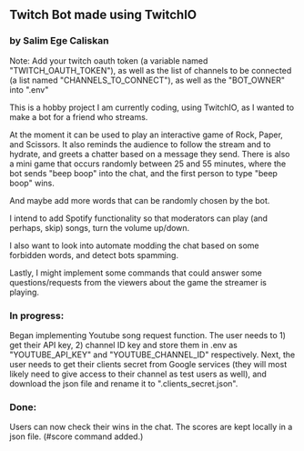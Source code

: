 ## Twitch Bot made using TwitchIO
### by Salim Ege Caliskan

Note: Add your twitch oauth token (a variable named "TWITCH_OAUTH_TOKEN"), as well as the list of channels to be connected (a list named "CHANNELS_TO_CONNECT"), as well as the "BOT_OWNER" into ".env"

This is a hobby project I am currently coding, using TwitchIO, as
I wanted to make a bot for a friend who streams.

At the moment it can be used to play an interactive game of Rock, Paper, and Scissors.
It also reminds the audience to follow the stream and to hydrate, and greets a chatter based on a message they send.
There is also a mini game that occurs randomly between 25 and 55 minutes, where the bot sends "beep boop" into the chat, and the first person to type "beep boop" wins.

And maybe add more words that can be randomly chosen by the bot.

I intend to add Spotify functionality so that moderators can play (and perhaps, skip) songs, turn the volume up/down.

I also want to look into automate modding the chat based on some forbidden words, and detect bots spamming.

Lastly, I might implement some commands that could answer some questions/requests from the viewers about the game the streamer is playing.

### In progress:

Began implementing Youtube song request function. The user needs to 1) get their API key, 2) channel ID key and store them in .env as "YOUTUBE_API_KEY" and "YOUTUBE_CHANNEL_ID" respectively.
Next, the user needs to get their clients secret from Google services (they will most likely need to give access to their channel as test users as well), and download the json file and rename it to ".clients_secret.json".

### Done:
Users can now check their wins in the chat. The scores are kept locally in a json file. (#score command added.)